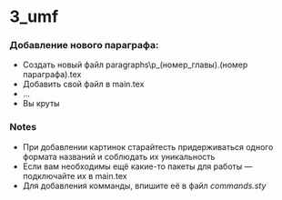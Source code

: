 # 3_umf
### Добавление нового параграфа:
- Cоздать новый файл paragraphs\p_(номер_главы).(номер параграфа).tex
- Добавить свой файл в main.tex
- ...
- Вы круты

### Notes
- При добавлении картинок старайтесть придерживаться одного формата названий и соблюдать их уникальность
- Если вам необходимы ещё какие-то пакеты для работы — подключайте их в main.tex 
- Для добавления комманды, впишите её в файл _commands.sty_